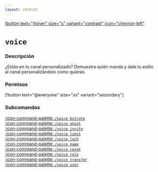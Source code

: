 ```yaml
---
layout: central
---
```


[!button text="Volver" size="s" variant="contrast" icon="chevron-left"](../commands.md)
# `voice`
### Descripción
¿Estás en tu canal personalizado? Demuestra quién manda y dale tu estilo al canal personalizándolo como quieras.

### Permisos
[!button text="@everyone" size="xs" variant="secondary"]

### Subcomandos
[:icon-command-palette: `/voice bitrate`](./bitrate/bitrate.md)<br>
[:icon-command-palette: `/voice ghost`](./ghost/ghost.md)<br>
[:icon-command-palette: `/voice invite`](./invite/invite.md)<br>
[:icon-command-palette: `/voice limit`](./limit/limit.md)<br>
[:icon-command-palette: `/voice lock`](./lock/lock.md)<br>
[:icon-command-palette: `/voice name`](./name/name.md)<br>
[:icon-command-palette: `/voice reset`](./reset/reset.md)<br>
[:icon-command-palette: `/voice role`](./role/role.md)<br>
[:icon-command-palette: `/voice transfer`](./transfer/transfer.md)<br>
[:icon-command-palette: `/voice user`](./user/user.md)